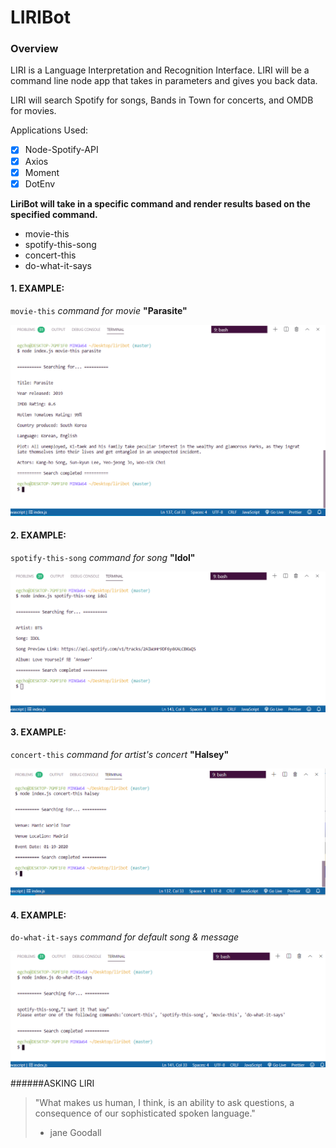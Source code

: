 
# LIRIBot
### Overview
LIRI is a Language Interpretation and Recognition Interface. LIRI will be a command line node app that takes in parameters and gives you back data.

LIRI will search Spotify for songs, Bands in Town for concerts, and OMDB for movies.


Applications Used:
- [x] Node-Spotify-API
- [x] Axios
- [x] Moment
- [x] DotEnv

**LiriBot will take in a specific command and render results based on the specified command.**
- movie-this
- spotify-this-song
- concert-this
- do-what-it-says


#### 1. EXAMPLE:
`movie-this` *command for movie* **"Parasite"**


![Image of movie-this command](images/moviethis1.png)



#### 2. EXAMPLE:
`spotify-this-song` *command for song* **"Idol"**


![Image of spotify-this-song command](images/spotifythis1.png)



#### 3. EXAMPLE:
`concert-this` *command for artist's concert* **"Halsey"**


![Image of concert-this command](images/concertthis1.png)


#### 4. EXAMPLE:
`do-what-it-says` *command for default song & message*


![Image of do-what-it-says command](images/random111.png)



######ASKING LIRI
> "What makes us human, I think, is an ability to ask questions, a consequence of our sophisticated spoken language."
> - jane Goodall
